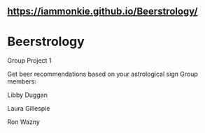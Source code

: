 ## https://iammonkie.github.io/Beerstrology/

# Beerstrology
Group Project 1

Get beer recommendations based on your astrological sign
Group members:

Libby Duggan

Laura Gillespie

Ron Wazny
